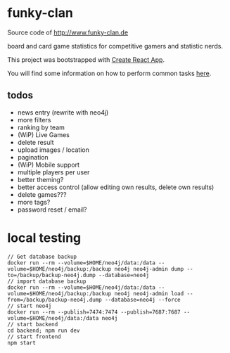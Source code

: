 # funky-clan

Source code of http://www.funky-clan.de

board and card game statistics for competitive gamers and statistic nerds.

This project was bootstrapped with [Create React App](https://github.com/facebook/create-react-app).

You will find some information on how to perform common tasks [here](https://github.com/facebook/create-react-app/blob/master/packages/react-scripts/template/README.md).

## todos
 
* news entry (rewrite with neo4j)  
* more filters
* ranking by team  
* (WiP) Live Games
* delete result  
* upload images / location
* pagination
* (WiP) Mobile support
* multiple players per user  
* better theming?
* better access control (allow editing own results, delete own results)
* delete games???
* more tags?
* password reset / email?


# local testing

    // Get database backup
    docker run --rm --volume=$HOME/neo4j/data:/data --volume=$HOME/neo4j/backup:/backup neo4j neo4j-admin dump --to=/backup/backup-neo4j.dump --database=neo4j
    // import database backup
    docker run --rm --volume=$HOME/neo4j/data:/data --volume=$HOME/neo4j/backup:/backup neo4j neo4j-admin load --from=/backup/backup-neo4j.dump --database=neo4j --force
    // start neo4j
    docker run --rm --publish=7474:7474 --publish=7687:7687 --volume=$HOME/neo4j/data:/data neo4j
    // start backend
    cd backend; npm run dev
    // start frontend
    npm start